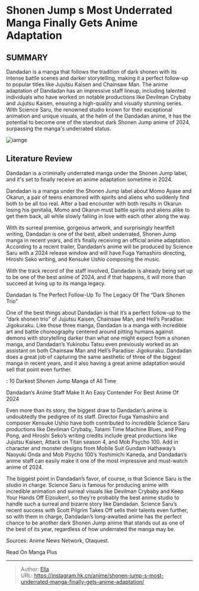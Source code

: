 # Shonen Jump s Most Underrated Manga Finally Gets Anime Adaptation


## SUMMARY 



  Dandadan is a manga that follows the tradition of dark shonen with its intense battle scenes and darker storytelling, making it a perfect follow-up to popular titles like Jujutsu Kaisen and Chainsaw Man.   The anime adaptation of Dandadan has an impressive staff lineup, including talented individuals who have worked on notable productions like Devilman Crybaby and Jujutsu Kaisen, ensuring a high-quality and visually stunning series.   With Science Saru, the renowned studio known for their exceptional animation and unique visuals, at the helm of the Dandadan anime, it has the potential to become one of the standout dark Shonen Jump anime of 2024, surpassing the manga&#39;s underrated status.  

![iamge](https://static1.srcdn.com/wordpress/wp-content/uploads/2023/11/f_8uiqtbkaacn-c.jpg)

## Literature Review

Dandadan is a criminally underrated manga under the Shonen Jump label, and it&#39;s set to finally receive an anime adaptation sometime in 2024.




Dandadan is a manga under the Shonen Jump label about Momo Ayase and Okarun, a pair of teens enamored with spirits and aliens who suddenly find both to be all too real. After a bad encounter with both results in Okarun losing his genitalia, Momo and Okarun must battle spirits and aliens alike to get them back, all while slowly falling in love with each other along the way.




With its surreal premise, gorgeous artwork, and surprisingly heartfelt writing, Dandadan is one of the best, albeit underrated, Shonen Jump manga in recent years, and it’s finally receiving an official anime adaptation. According to a recent trailer, Dandadan’s anime will be produced by Science Saru with a 2024 release window and will have Fuga Yamashiro directing, Hiroshi Seko writing, and Kensuke Ushio composing the music.


 

With the track record of the staff involved, Dandadan is already being set up to be one of the best anime of 2024, and if that happens, it will more than succeed at living up to its manga legacy.


 Dandadan Is The Perfect Follow-Up To The Legacy Of The “Dark Shonen Trio” 
          




One of the best things about Dandadan is that it’s a perfect follow-up to the “dark shonen trio” of Jujutsu Kaisen, Chainsaw Man, and Hell’s Paradise: Jigokuraku. Like those three manga, Dandadan is a manga with incredible art and battle choreography centered around pitting humans against demons with storytelling darker than what one might expect from a shonen manga, and Dandadan’s Yukinobu Tatsu even previously worked as an assistant on both Chainsaw Man and Hell’s Paradise: Jigokuraku. Dandadan does a great job of capturing the same aesthetic of three of the biggest manga in recent years, and it also having a great anime adaptation would sell that point even further.

 : 10 Darkest Shonen Jump Manga of All Time



 Dandadan’s Anime Staff Make It An Easy Contender For Best Anime Of 2024 
          




Even more than its story, the biggest draw to Dandadan’s anime is undoubtedly the pedigree of its staff. Director Fuga Yamashiro and composer Kensuke Ushio have both contributed to incredible Science Saru productions like Devilman Crybaby, Tatami Time Machine Blues, and Ping Pong, and Hiroshi Seko’s writing credits include great productions like Jujutsu Kaisen, Attack on Titan season 4, and Mob Psycho 100. Add in character and monster designs from Mobile Suit Gundam Hathaway’s Naoyuki Onda and Mob Psycho 100’s Yoshimichi Kaneda, and Dandadan’s anime staff can easily make it one of the most impressive and must-watch anime of 2024.

The biggest point in Dandadan’s favor, of course, is that Science Saru is the studio in charge. Science Saru is famous for producing anime with incredible animation and surreal visuals like Devilman Crybaby and Keep Your Hands Off Eizouken!, so they’re probably the best anime studio to handle such a surreal and bizarre story like Dandadan. Science Saru’s recent success with Scott Pilgrim Takes Off sells their talents even further, so with them in charge, Dandadan’s long-awaited anime has the perfect chance to be another dark Shonen Jump anime that stands out as one of the best of its year, regardless of how underrated the manga may be.




Sources: Anime News Network, Otaquest.

Read On Manga Plus



---

> Author: [Ella](https://instagram.hk.cn/)  
> URL: https://instagram.hk.cn/anime/shonen-jump-s-most-underrated-manga-finally-gets-anime-adaptation/  

